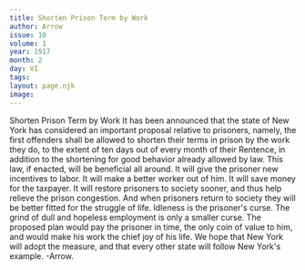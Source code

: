 ```yaml
---
title: Shorten Prison Term by Work
author: Arrow
issue: 10
volume: 1
year: 1917
month: 2
day: VI
tags:
layout: page.njk
image:
---
```

Shorten Prison Term by Work   It has been announced that the state of New York has considered an important proposal relative to prisoners, namely, the first offenders shall be allowed to shorten their terms in prison by the work they do, to the extent of ten days out of every month of their Rentence, in addition to the shortening for good behavior already allowed by law.   This law, if enacted, will be beneficial all around. It will give the prisoner new incentives to labor. It will make a better worker out of him. It will save money for the taxpayer. It will restore prisoners to society sooner, and thus help relieve the prison congestion. And when prisoners return to society they will be better fitted for the struggle of life.   Idleness is the prisoner's curse. The grind of dull and hopeless employment is only a smaller curse. The proposed plan would pay the prisoner in time, the only coin of value to him, and would make his work the chief joy of his life. We hope that New York will adopt the measure, and that every other state will follow New York's example. -Arrow.   

